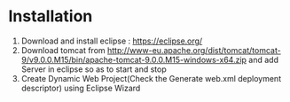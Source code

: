 # Installation
1. Download and install eclipse : https://eclipse.org/
2. Download tomcat from http://www-eu.apache.org/dist/tomcat/tomcat-9/v9.0.0.M15/bin/apache-tomcat-9.0.0.M15-windows-x64.zip and add Server in eclipse so as to start and stop
3. Create Dynamic Web Project(Check the Generate web.xml deployment descriptor) using Eclipse Wizard

